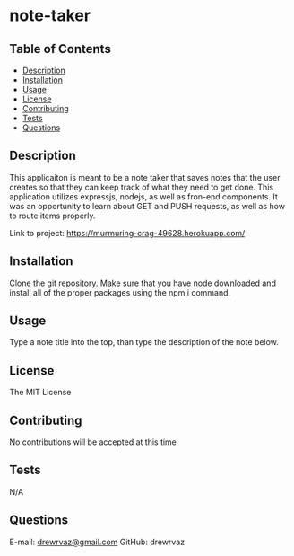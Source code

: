 # note-taker

## Table of Contents
* [Description](#description)
* [Installation](#installation)
* [Usage](#usage)
* [License](#license)
* [Contributing](#contributing)
* [Tests](#tests)
* [Questions](#questions)
## Description
This applicaiton is meant to be a note taker that saves notes that the user creates so that they can keep track of what they need to get done. This application utilizes expressjs, nodejs, as well as fron-end components. It was an opportunity to learn about GET and PUSH requests, as well as how to route items properly.

Link to project: https://murmuring-crag-49628.herokuapp.com/
## Installation
Clone the git repository. Make sure that you have node downloaded and install all of the proper packages using the npm i command.
## Usage
Type a note title into the top, than type the description of the note below.
## License
The MIT License
## Contributing
No contributions will be accepted at this time
## Tests
N/A
## Questions
E-mail: drewrvaz@gmail.com
GitHub: drewrvaz